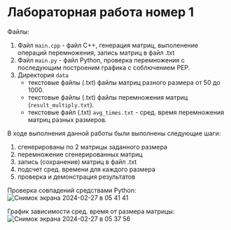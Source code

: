 # Лабораторная работа номер 1

Файлы:

1. Файл `main.cpp` - файл C++, генерация матриц, выполенение операций перемножения, запись матриц в файл .txt
2. Файл `main.py` - файл Python, проверка перемножения с последующим построеним графика с соблючением PEP.
3. Директория `data`
    - текстовые файлы (.txt) файлы матриц разного размера от 50 до 1000.
    - текстовые файлы (.txt) файлы перемножения матриц (`result_multiply.txt`).
    - текстовые файл (.txt) `avg_times.txt` - сред. время перемножения матриц разных размеров.
        
В ходе выполнения данной работы были выполнены следующие шаги:

1. сгенерированы по 2 матрицы заданного размера
2. перемножение сгенерированных матриц
3. запись (сохранение) матриц в файл .txt
4. подсчет сред. времени для каждого размера
5. проверка и демонстрация результатов

Проверка совпадений средствами Python:\
![Снимок экрана 2024-02-27 в 05 41 41](https://github.com/Santas7/pprog/assets/86359412/af6b2877-a957-47d2-923f-9746950c68a1)


График зависимости сред. время от размера матрицы:
![Снимок экрана 2024-02-27 в 05 37 56](https://github.com/Santas7/pprog/assets/86359412/5d9e690a-3cbf-423a-aa5e-97324153b2c3)
